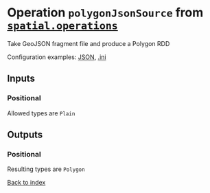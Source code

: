 
# Operation `polygonJsonSource` from [`spatial.operations`](../package/spatial.operations.md)

Take GeoJSON fragment file and produce a Polygon RDD

Configuration examples: [JSON](../operation/polygonJsonSource/example.json), [.ini](../operation/polygonJsonSource/example.ini)

## Inputs

### Positional

Allowed types are `Plain`



## Outputs

### Positional

Resulting types are `Polygon`



[Back to index](../index.md)
